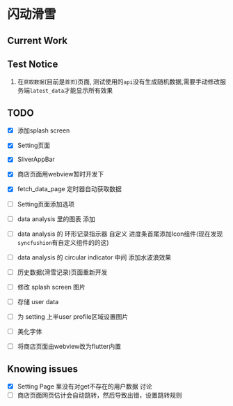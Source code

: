# 闪动滑雪

## Current Work

## Test Notice

1. 在`获取数据`(目前是`首页`)页面, 测试使用的`api`没有生成随机数据,需要手动修改服务端`latest_data`才能显示所有效果

## TODO

- [x] 添加splash screen
- [x] Setting页面
- [x] SliverAppBar
- [x] 商店页面用webview暂时开发下
- [x] fetch_data_page 定时器自动获取数据
  
- [ ] Setting页面添加选项
- [ ] data analysis 里的图表 添加
- [ ] data analysis 的 环形记录指示器 自定义 进度条首尾添加Icon组件(现在发现`syncfushion`有自定义组件的的这)
- [ ] data analysis 的 circular indicator 中间 添加水波浪效果
- [ ] 历史数据(滑雪记录)页面重新开发
- [ ] 修改 splash screen 图片
- [ ] 存储 user data
- [ ] 为 setting 上半user profile区域设置图片
- [ ] 美化字体
- [ ] 将商店页面由webview改为flutter内置

## Knowing issues

- [x] Setting Page 里没有对get不存在的用户数据 讨论
- [ ] 商店页面网页估计会自动跳转，然后导致出错，设置跳转规则
